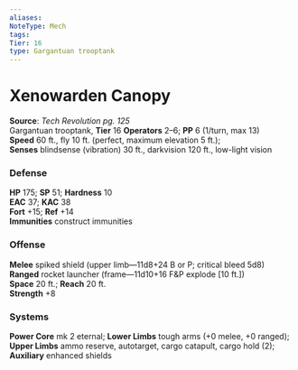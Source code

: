 ```yaml
---
aliases: 
NoteType: Mech
tags: 
Tier: 16
type: Gargantuan trooptank
---
```


# Xenowarden Canopy

**Source**:  _Tech Revolution pg. 125_  
Gargantuan trooptank, **Tier** 16 
**Operators** 2–6; **PP** 6 (1/turn, max 13)  
**Speed** 60 ft., fly 10 ft. (perfect, maximum elevation 5 ft.);  
**Senses** blindsense (vibration) 30 ft., darkvision 120 ft., low-light vision

### Defense

**HP** 175; **SP** 51; **Hardness** 10  
**EAC** 37; **KAC** 38  
**Fort** +15; **Ref** +14  
**Immunities** construct immunities

### Offense

**Melee** spiked shield (upper limb—11d8+24 B or P; critical bleed 5d8)  
**Ranged** rocket launcher (frame—11d10+16 F&P explode \[10 ft.\])  
**Space** 20 ft.; **Reach** 20 ft.  
**Strength** +8

### Systems

**Power Core** mk 2 eternal; **Lower Limbs** tough arms (+0 melee, +0 ranged); **Upper Limbs** ammo reserve, autotarget, cargo catapult, cargo hold (2); **Auxiliary** enhanced shields
